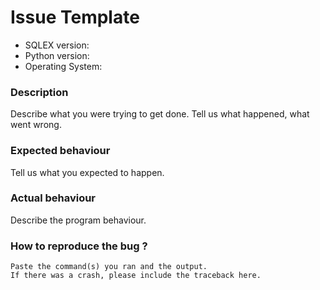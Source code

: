 # Issue Template

* SQLEX version:
* Python version:
* Operating System:

### Description

Describe what you were trying to get done.
Tell us what happened, what went wrong.

### Expected behaviour

Tell us what you expected to happen. 

### Actual behaviour

Describe the program behaviour. 

### How to reproduce the bug ?

```
Paste the command(s) you ran and the output.
If there was a crash, please include the traceback here.
```
